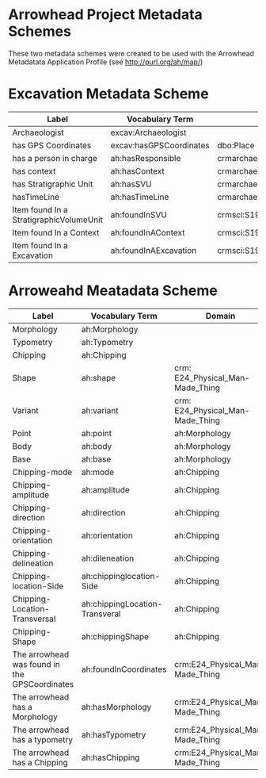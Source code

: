 # Arrowhead Project Metadata Schemes
These two metadata schemes were created to be used with the Arrowhead Metadatata Application Profile (see http://purl.org/ah/map/)

# Excavation Metadata Scheme
| Label                                   | Vocabulary Term         | Domain                                   | Range                                    |
|-----------------------------------------|-------------------------|------------------------------------------|------------------------------------------|
| Archaeologist                           | excav:Archaeologist     |                                          |                                          |
| has GPS Coordinates                     | excav:hasGPSCoordinates | dbo:Place                                | geo:SpatialThing                         |
| has a person in charge                  | ah:hasResponsible       | crmarchaeo:A9_Archaeological_Excavation  | excav:Archaeologist                      |
| has context                             | ah:hasContext           | crmarchaeo:A9_Archaeological_Excavation  | crmarchaeo:A1_Excavation_Processing_Unit |
| has Stratigraphic Unit                  | ah:hasSVU               | crmarchaeo:A1_Excavation_Processing_Unit | crmarchaeo:A2_Stratigraphic_Volume_Unit  |
| hasTimeLine                             | ah:hasTimeLine          | crmarchaeo:A2_Stratigraphic_Volume_Unit  | time:TemporalEntity                      |
| Item found In a StratigraphicVolumeUnit | ah:foundInSVU           | crmsci:S19_Encounter_Event               | crmarchaeo:A2_Stratigraphic_Volume_Unit  |
| Item found In a Context                 | ah:foundInAContext      | crmsci:S19_Encounter_Event               | crmarchaeo:A1_Excavation_Processing_Unit |
| Item found In a Excavation              | ah:foundInAExcavation   | crmsci:S19_Encounter_Event               | crmarchaeo:A9_Archaeological_Excavation  |


# Arroweahd Meatadata Scheme
| Label                                         | Vocabulary Term                | Domain                           | Range            | VES                    |
|-----------------------------------------------|--------------------------------|----------------------------------|------------------|------------------------|
| Morphology                                    | ah:Morphology                  |                                  |                  |                        |
| Typometry                                     | ah:Typometry                   |                                  |                  |                        |
| Chipping                                      | ah:Chipping                    |                                  |                  |                        |
| Shape                                         | ah:shape                       | crm: E24_Physical_Man-Made_Thing | anyURI           | AH-Shape               |
| Variant                                       | ah:variant                     | crm: E24_Physical_Man-Made_Thing | anyURI           | AH-Variant             |
| Point                                         | ah:point                       | ah:Morphology                    | anyURI           | AH-Point               |
| Body                                          | ah:body                        | ah:Morphology                    | anyURI           | AH-Body                |
| Base                                          | ah:base                        | ah:Morphology                    | anyURI           | AH-Base                |
| Chipping-mode                                 | ah:mode                        | ah:Chipping                      | anyURI           | AH-ChippingMode        |
| Chipping-amplitude                            | ah:amplitude                   | ah:Chipping                      | Boolean          |    |
| Chipping-direction                            | ah:direction                   | ah:Chipping                      | anyURI           | AH-ChippingDirection   |
| Chipping-orientation                          | ah:orientation                 | ah:Chipping                      | Boolean          |  |
| Chipping-delineation                          | ah:dileneation                 | ah:Chipping                      | anyURI           | AH-ChippingDelineation |
| Chipping-location-Side                        | ah:chippinglocation-Side       | ah:Chipping                      | anyURI           | AH-ChippingLocation    |
| Chipping-Location-Transversal                 | ah:chippingLocation-Transveral | ah:Chipping                      | anyURI           | AH-ChippingLocation    |
| Chipping-Shape                                | ah:chippingShape               | ah:Chipping                      | anyURI           | AH-ChippingShape       |
| The arrowhead was found in the GPSCoordinates | ah:foundInCoordinates          | crm:E24_Physical_Man-Made_Thing  | geo:SpatialThing |                        |
| The arrowhead has a Morphology                | ah:hasMorphology               | crm:E24_Physical_Man-Made_Thing  | ah:Morphology    |                        |
| The arrowhead has a typometry                 | ah:hasTypometry                | crm:E24_Physical_Man-Made_Thing  | ah:Typometry     |                        |
| The arrowhead has a Chipping                  | ah:hasChipping                 | crm:E24_Physical_Man-Made_Thing  | ah:Chipping      |

